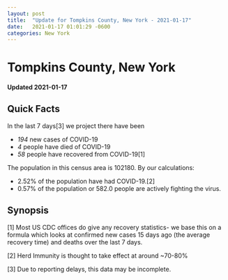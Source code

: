 ```yaml
---
layout: post
title:  "Update for Tompkins County, New York - 2021-01-17"
date:   2021-01-17 01:01:29 -0600
categories: New York
---
```


# Tompkins County, New York
#### Updated 2021-01-17

## Quick Facts

In the last 7 days[3] we project there have been
- *194* new cases of COVID-19
- *4* people have died of COVID-19
- *58* people have recovered from COVID-19[1]

The population in this census area is 102180. By our calculations:
- 2.52% of the population have had COVID-19.[2]
- 0.57% of the population or 582.0 people are actively fighting the virus.

## Synopsis




[1] Most US CDC offices do give any recovery statistics- we base this on a formula which looks at confirmed new cases
15 days ago (the average recovery time) and deaths over the last 7 days.

[2] Herd Immunity is thought to take effect at around ~70-80%

[3] Due to reporting delays, this data may be incomplete.
 
    